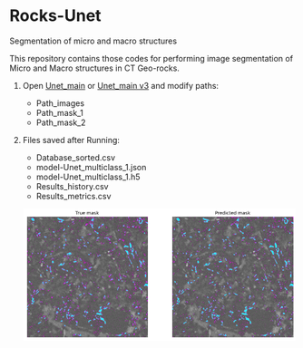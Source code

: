 # Rocks-Unet
Segmentation of micro and macro structures

This repository contains those codes for performing image segmentation of Micro and Macro structures in CT Geo-rocks.

1. Open [Unet_main](/v2.0/Unet_main.py) or [Unet_main v3](/v3.0/Unet_main_v3.py) and modify paths:

    * Path_images
    * Path_mask_1
    * Path_mask_2

2. Files saved after Running:

    * Database_sorted.csv
    * model-Unet_multiclass_1.json
    * model-Unet_multiclass_1.h5
    * Results_history.csv
    * Results_metrics.csv

    ![Segmentation](Figure_segmentation.png)
